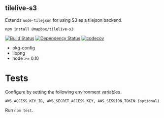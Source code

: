 tilelive-s3
-----------
Extends `node-tilejson` for using S3 as a tilejson backend.

```
npm install @mapbox/tilelive-s3
```

[![Build Status](https://travis-ci.org/mapbox/tilelive-s3.svg?branch=master)](https://travis-ci.org/mapbox/tilelive-s3)
[![Dependency Status](https://david-dm.org/mapbox/tilelive-s3.svg)](https://david-dm.org/mapbox/tilelive-s3)
[![codecov](https://codecov.io/gh/mapbox/tilelive-s3/branch/master/graph/badge.svg)](https://codecov.io/gh/mapbox/tilelive-s3)

 - pkg-config
 - libpng
 - node >= 0.10

Tests
=====

Configure by setting the following environment variables.

```
AWS_ACCESS_KEY_ID, AWS_SECRET_ACCESS_KEY, AWS_SESSION_TOKEN (optional)
```

Run `npm test`.

